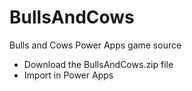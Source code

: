 # BullsAndCows
Bulls and Cows Power Apps  game source
* Download the BullsAndCows.zip file
* Import in Power Apps
